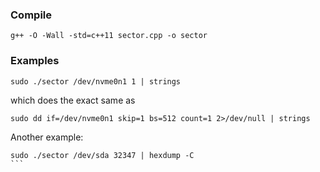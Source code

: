 ### Compile

```
g++ -O -Wall -std=c++11 sector.cpp -o sector
```

### Examples

```
sudo ./sector /dev/nvme0n1 1 | strings
```

which does the exact same as

```
sudo dd if=/dev/nvme0n1 skip=1 bs=512 count=1 2>/dev/null | strings
```

Another example:

````
sudo ./sector /dev/sda 32347 | hexdump -C
```
